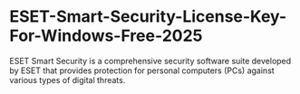 # ESET-Smart-Security-License-Key-For-Windows-Free-2025
ESET Smart Security is a comprehensive security software suite developed by ESET that provides protection for personal computers (PCs) against various types of digital threats.
